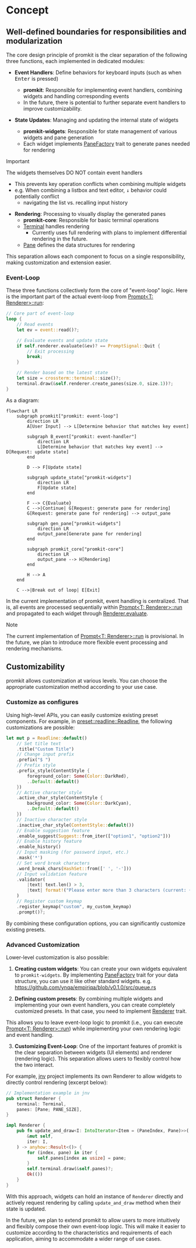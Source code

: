 # Concept

## Well-defined boundaries for responsibilities and modularization

The core design principle of promkit is the clear separation of the following three functions,
each implemented in dedicated modules:

- **Event Handlers**: Define behaviors for keyboard inputs (such as when <kbd>Enter</kbd> is pressed)
  - **promkit**: Responsible for implementing event handlers, combining widgets and handling corresponding events
  - In the future, there is potential to further separate event handlers to improve customizability.

- **State Updates**: Managing and updating the internal state of widgets
  - **promkit-widgets**: Responsible for state management of various widgets and pane generation
  - Each widget implements
  [PaneFactory](https://docs.rs/promkit/0.8.0/promkit/trait.PaneFactory.html)
  trait to generate panes needed for rendering

> [!IMPORTANT]
> The widgets themselves DO NOT contain event handlers
> - This prevents key operation conflicts
> when combining multiple widgets
> - e.g. When combining a listbox and text editor, <kbd>↓</kbd>
> behavior could potentially conflict
>   - navigating the list vs. recalling input history

- **Rendering**: Processing to visually display the generated panes
  - **promkit-core**: Responsible for basic terminal operations
  - [Terminal](https://docs.rs/promkit_core/0.1.0/terminal/struct.Terminal.html) handles rendering
    - Currently uses full rendering with plans to implement differential rendering in the future.
  - [Pane](https://docs.rs/promkit_core/0.1.0/pane/struct.Pane.html)
  defines the data structures for rendering

This separation allows each component to focus on a single responsibility,
making customization and extension easier.

### Event-Loop

These three functions collectively form the core of "event-loop" logic.
Here is the important part of the actual event-loop from
[Prompt<T: Renderer>::run](https://docs.rs/promkit/0.8.0/promkit/struct.Prompt.html#method.run):

```rust
// Core part of event-loop
loop {
    // Read events
    let ev = event::read()?;

    // Evaluate events and update state
    if self.renderer.evaluate(&ev)? == PromptSignal::Quit {
        // Exit processing
        break;
    }

    // Render based on the latest state
    let size = crossterm::terminal::size()?;
    terminal.draw(&self.renderer.create_panes(size.0, size.1))?;
}
```

As a diagram:

```mermaid
flowchart LR
    subgraph promkit["promkit: event-loop"]
        direction LR
        A[User Input] --> L[Determine behavior that matches key event]

        subgraph B_event["promkit: event-handler"]
            direction LR
            L[Determine behavior that matches key event] --> D[Request: update state]
        end

        D --> F[Update state]

        subgraph update_state["promkit-widgets"]
            direction LR
            F[Update state]
        end

        F --> C{Evaluate}
        C -->|Continue| G[Request: generate pane for rendering]
        G[Request: generate pane for rendering] --> output_pane
        
        subgraph gen_pane["promkit-widgets"]
            direction LR
            output_pane[Generate pane for rendering]
        end

        subgraph promkit_core["promkit-core"]
            direction LR
            output_pane --> H[Rendering]
        end

        H --> A
    end

    C -->|Break out of loop| E[Exit]
```

In the current implementation of promkit, event handling is centralized.
That is, all events are processed sequentially within
[Prompt<T: Renderer>::run](https://docs.rs/promkit/0.8.0/promkit/struct.Prompt.html#method.run)
and propagated to each widget through
[Renderer.evaluate](https://docs.rs/promkit/0.8.0/promkit/trait.Renderer.html#tymethod.evaluate).

> [!NOTE]
> The current implementation of
> [Prompt<T: Renderer>::run](https://docs.rs/promkit/0.8.0/promkit/struct.Prompt.html#method.run)
> is provisional. In the future,
> we plan to introduce more flexible event processing and rendering mechanisms.

## Customizability

promkit allows customization at various levels.
You can choose the appropriate customization method
according to your use case.

### Customize as configures

Using high-level APIs, you can easily customize existing preset components. For example, in
[preset::readline::Readline](https://github.com/ynqa/promkit/blob/v0.8.0/promkit/src/preset/readline.rs),
the following customizations are possible:

```rust
let mut p = Readline::default()
    // Set title text
    .title("Custom Title")
    // Change input prefix
    .prefix("$ ")
    // Prefix style
    .prefix_style(ContentStyle {
        foreground_color: Some(Color::DarkRed),
        ..Default::default()
    })
    // Active character style
    .active_char_style(ContentStyle {
        background_color: Some(Color::DarkCyan),
        ..Default::default()
    })
    // Inactive character style
    .inactive_char_style(ContentStyle::default())
    // Enable suggestion feature
    .enable_suggest(Suggest::from_iter(["option1", "option2"]))
    // Enable history feature
    .enable_history()
    // Input masking (for password input, etc.)
    .mask('*')
    // Set word break characters
    .word_break_chars(HashSet::from([' ', '-']))
    // Input validation feature
    .validator(
        |text| text.len() > 3,
        |text| format!("Please enter more than 3 characters (current: {} characters)", text.len()),
    )
    // Register custom keymap
    .register_keymap("custom", my_custom_keymap)
    .prompt()?;
```

By combining these configuration options, you can significantly customize existing presets.

### Advanced Customization

Lower-level customization is also possible:

1. **Creating custom widgets**: You can create your own widgets equivalent to `promkit-widgets`. 
By implementing
[PaneFactory](https://docs.rs/promkit/0.8.0/promkit/trait.PaneFactory.html)
trait for your data structure, you can use it like other standard widgets.
e.g. https://github.com/ynqa/empiriqa/blob/v0.1.0/src/queue.rs

2. **Defining custom presets**: By combining multiple widgets and implementing your own event handlers, 
you can create completely customized presets. In that case, you need to implement
[Renderer](https://docs.rs/promkit/0.8.0/promkit/trait.Renderer.html) trait.

This allows you to leave event-loop logic to promkit (i.e., you can execute
[Prompt<T: Renderer>::run](https://docs.rs/promkit/0.8.0/promkit/struct.Prompt.html#method.run))
while implementing your own rendering logic and event handling.

3. **Customizing Event-Loop**: One of the important features of promkit is the clear separation
between widgets (UI elements) and renderer (rendering logic). This separation allows users to flexibly
control how the two interact.

For example, [jnv](https://github.com/ynqa/jnv) project implements its own Renderer to allow 
widgets to directly control rendering (excerpt below):

```rust
// Implementation example in jnv
pub struct Renderer {
    terminal: Terminal,
    panes: [Pane; PANE_SIZE],
}

impl Renderer {
    pub fn update_and_draw<I: IntoIterator<Item = (PaneIndex, Pane)>>(
        &mut self,
        iter: I,
    ) -> anyhow::Result<()> {
        for (index, pane) in iter {
            self.panes[index as usize] = pane;
        }
        self.terminal.draw(&self.panes)?;
        Ok(())
    }
}
```

With this approach, widgets can hold an instance of `Renderer` directly and actively request 
rendering by calling `update_and_draw` method when their state is updated.

In the future, we plan to extend promkit to allow users to more intuitively and flexibly compose 
their own event-loop logic. This will make it easier to customize according to the characteristics 
and requirements of each application, aiming to accommodate a wider range of use cases.
